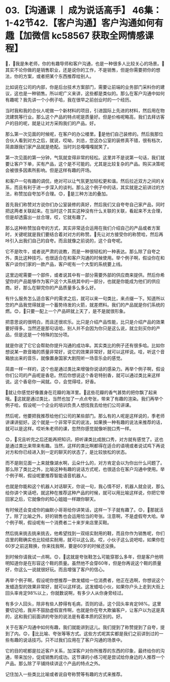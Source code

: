 # 03.【沟通课 丨 成为说话高手】 46集：1-42节42.【客户沟通】客户沟通如何有趣【加微信 kc58567 获取全网情感课程】

🎼，🎼我是朱老师，你的有趣导师和客户沟通，也是一种很多人比较关心的场景。🎼其实不论你做的是销售职业，还是说你的工作，不是销售，但是你需要把你的想法，你的方案，或者把某个东西推荐给别人。

比如说在公司的内部，你是后台技术方案部门，需要让前端的业务部门采料你的建议，这也是一种销售。所以呢广义来讲，这些都是类似的。那么在客户沟通中如何有趣呢？我先讲一个小例子哈，我在很早之前创业时的一个经历。

当时我和我的合伙人呢做一个新材料的项目，引进国际上先进的材料，然后用在物流建筑等行业。那么这个产品的特点呢是质量好。但是价格呢略高，我们去拜访客户的目的呢，就是让对方采购我们的产品。好。

那么第一次见面的时候呢，在客户的办公楼里。🎼是他们自己装修的。然后我那位合伙人看到对方之后，就说，哎呦，刘总，您这办公室的装修真不错，很有档次，简直跟我们家产品就是绝配。当时刘总嘎嘎嘎就笑了。

第一次见面的第一分钟，气氛就变得非常的轻松。这里并不是说第一句话，我们就要让客户下单，买有产品，这个是不可能的。尤其是比较复杂的产品。购买决策呢会被很多因素所影响。但是这样有趣的开场。

和客户一句有趣的调侃，绝对可以让气氛更加轻松更和谐。然后拉近双方之间的关系，而且有利于进一步深入的谈判。那么这个例子中的话，其实就是之前讲过的方法，称赞加自夸加不合理。😊，🎼是三种方法的叠加。

首先我们称赞对方说你们办公室装修的真好，然后我们又自夸夸自己家产品，同时把这两者关联起来。在当时这个其实这种没有什么关联的关联，看起来不太合理，但是却透露出一丝合理，哎，它就有趣了。

那么这种称赞加自夸的方式，其实非常适合运用在我们介绍自己的产品或者方案时，关键呢就是我们要结合着对对方的称赞。🎼先让对方接受你的称赞哈，然后再咔引入出我们自己的自夸。而且就像之前说的，这个自夸呢。

它不是吹牛，或者说严肃的说教，而是一种很轻松的一种表达。那么除了自夸之外，类比这种技巧，也很适合在和客户沟通的时候使用。举个例子啊，假设你在和客户谈你们家的一款产品，客户呢有一个大型的系统要上线。

这里边呢需要一个部件，或者说其中有一部分需要外部的供应商来提供。然后你希望你的产品能够作为客户这个大系统其中的一部分，也就是你能成为他们的供应商。好，那么在聊完你的产品质量多么多么好。

有什么服务怎么适合客户的需求之后，就可以来一句类比，来点缀一下。知道所以您的产品我觉得就是一个蓄势待发的火箭，就差燃料。我们的产品就是你们系统的燃。😊，🎼只要一配上一个产品砰就上天了，是不是就很形象。

把意思说的很明白，而且还很欢乐。比只是介绍产品性能，比只是介绍产品的效果要好得多。当然还是那句话哈，别人并不会因为你只是这么说，就立刻买你的产品，但是这是一个特殊的加分项。

就是你说了它它会帮助你提升沟通的成功率。其实类比的例子还有很多哈。比如你想说某一款音箱的质量非常好，说它的效果非常好，就可以这样说。哇，听这个音箱放出来的音乐，就像置身国家大剧院听一场音乐会的感觉。

简直一样一样的，这个也是通过类比来增强你说话的感染力。再举个例子啊，假设你们公司的产品呢是香皂。然后你想说这个香皂特别香，就可以通过类比来这样说。这个香皂你一闻就。😊，会觉得哇，好香。

🎼就让你感觉好像置身在花瓣的海洋里。🎼这些花瓣的香气甚势的把你飘了起来哦。🎼这就是通过类比，当然也加了一点点夸张，带来了有趣的渲染。我们再举个例子哈，假设呢一个企业的培训负责人想找我去给他们公司讲课。

然后呢，他要把我推荐给他们公司的某些部门。那么有的人呢是这样说的，季老师讲课讲挺好。这个就是一个非常平实的说法，如果换一种有趣的说法来推荐的话，就可以是这样。哎听朱老师的课，忽然你感觉就像听脱口秀一样。

😊，🎼况且听完之后还能再把知识。把听课类比成脱口秀，对方就有感觉了。这也是通过类比来带来有趣。当然，这样的类比啊都得在适合的语境或者说试鸡下再说对方和你已经进入到一定的聊天的状态了，是比较放松的状态。

而不是刚见面一上来就像湖水啊，云朵什么的，对方肯定会以为你出什么问题了。那么除了类比之外，比喻这种有趣的说话方式呢，也很适合在客户沟通中使用。举个例子啊，假设呢要推荐智能语音机器人。

也就是你能和这个机器人对话聊天，你说一句，我心情不好，机器人就会说，那么给你讲个笑话吧，就这种在推荐这种产品的时候，就可以用比喻这样说，你把它带回家之后，它就像你的知心姐姐一样跟你聊天。

有时候还会变成你的幽默小哥哥给你讲笑话，这样一下子就有趣了。😊，🎼那就活了。除了比喻之外，好的销售也会运用恰当的夸张。注意啊，不是虚假夸大哈。举个例子啊，假设呢有一个消费者二十来岁来店里买鞋。

然后挑来挑去挑来挑去，他希望找到一双结实耐用的鞋，而且你作为销售呢，你们店里的鞋确实也比较结实耐用，就可以这么说。哎，小伙子这么说吧哈，如果你在60岁之前这鞋换，你来找我啊，要是60岁的时候还没换。

到时候你请我试一点啊。😊，🎼这就是夸张鞋怎么可能穿那么多年，但是客户他明明知道你是在形容这个鞋的质量。虽然他不会穿60年，但是你再说这个鞋的质量好，你这么一说就很好玩。而且增强了客户的信心。

再举个例子啊，假设呢你想推荐一款发蜡给一位消费者，他正在选啊，你想说这个发蜡造型的效果非常好，就可以这样说。这发蜡哈小伙，如果你户头上走到大街上回头率肯定98%以上，你就数说啊，有多少人从你身旁经过。

有多少人回头，除非有些人脖得有毛病，否则的话，这个回头率肯定98%。这里要切记哈，我并不鼓励虚假宣传啊，也就是你在夸大欺骗客户，让客户以为这是真的，这和我们前面讲的夸张的说法是有着本质的区别的。好。

关于在客户沟通中如何有趣，我们就能讲到这儿。我们提到了称赞提到了自夸，提到了内。😊，🎼比比喻、夸张等等方式。这些方式呢其实都是我们之前讲到过的一些有趣的说话技巧。只不过我们应用在了客户沟通的场景中。

它的目的呢都是拉近客户关系，加深客户对你所推荐的东西的印象，最终给你的沟通，带来加分，促成销售的成功。这节课的小练习呢是尝试给你身边的人推荐一个产品。那么除了平铺持续讲这个产品的特点之外。

记住加入一些类比比喻或者说自夸称赞等有趣的方式来推荐。